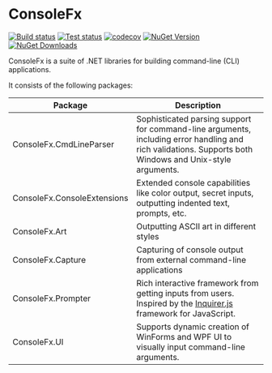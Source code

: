 # ConsoleFx

[![Build status](https://img.shields.io/appveyor/ci/JeevanJames/consolefx.svg)](https://ci.appveyor.com/project/JeevanJames/consolefx/branch/master) [![Test status](https://img.shields.io/appveyor/tests/JeevanJames/consolefx.svg)](https://ci.appveyor.com/project/JeevanJames/consolefx/branch/master) [![codecov](https://codecov.io/gh/JeevanJames/ConsoleFx/branch/master/graph/badge.svg)](https://codecov.io/gh/JeevanJames/ConsoleFx) [![NuGet Version](http://img.shields.io/nuget/v/ConsoleFx.svg?style=flat)](https://www.nuget.org/packages/ConsoleFx/) [![NuGet Downloads](https://img.shields.io/nuget/dt/ConsoleFx.svg)](https://www.nuget.org/packages/ConsoleFx/)

ConsoleFx is a suite of .NET libraries for building command-line (CLI) applications.

It consists of the following packages:

Package | Description
--------|------------
ConsoleFx.CmdLineParser | Sophisticated parsing support for command-line arguments, including error handling and rich validations. Supports both Windows and Unix-style arguments.
ConsoleFx.ConsoleExtensions | Extended console capabilities like color output, secret inputs, outputting indented text, prompts, etc.
ConsoleFx.Art | Outputting ASCII art in different styles
ConsoleFx.Capture | Capturing of console output from external command-line applications
ConsoleFx.Prompter | Rich interactive framework from getting inputs from users. Inspired by the [Inquirer.js](https://github.com/SBoudrias/Inquirer.js) framework for JavaScript.
ConsoleFx.UI | Supports dynamic creation of WinForms and WPF UI to visually input command-line arguments.

